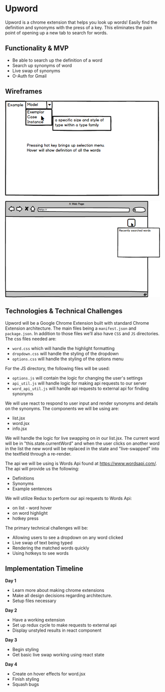 # Upword
Upword is a chrome extension that helps you look up words! Easily find the definition and synonyms with the press of a key.
This eliminates the pain point of opening up a new tab to search for words.

## Functionality & MVP
* Be able to search up the definition of a word
* Search up synonyms of word
* Live swap of synonyms
* O-Auth for Gmail

## Wireframes
<img src="./wireframes/Float.png"></img>

<img src="./wireframes/word_bank.png"></img>

## Technologies & Technical Challenges
Upword will be a Google Chrome Extension built with standard Chrome Extension architecture. The main files being a `manifest.json` and `package.json`. In addition to those files we’ll also have `CSS` and `JS` directories. The css files needed are:
- `word.css` which will handle the highlight formatting
- `dropdown.css` will handle the styling of the dropdown
- `options.css` will handle the styling of the options menu

For the JS directory, the following files will be used:
- `options.js` will contain the logic for changing the user's settings
- `api_util.js` will handle logic for making api requests to our server
- `word_api_util.js` will handle api requests to external api for finding synonyms


We will use react to respond to user input and render synonyms and details on the synonyms. 
The components we will be using are: 
- list.jsx
- word.jsx
- info.jsx

We will handle the logic for live swapping on in our list.jsx. The current word will be in "this.state.currentWord" and when the user clicks on another word in the list the new word will be replaced in the state and "live-swapped" into the textfield through a re-render.

The api we will be using is Words Api found at https://www.wordsapi.com/. The api will provide us the following: 
- Definitions
- Synonyms
- Example sentences

We will utilize Redux to perform our api requests to Words Api: 
- on list - word hover
- on word highlight
- hotkey press

The primary technical challenges will be:
- Allowing users to see a dropdown on any word clicked
- Live swap of text being typed
- Rendering the matched words quickly
- Using hotkeys to see words

## Implementation Timeline

**Day 1**
- Learn more about making chrome extensions
- Make all design decisions regarding architecture.
- Setup files necessary

**Day 2**
- Have a working extension
- Set up redux cycle to make requests to external api
- Display unstyled results in react component

**Day 3**
- Begin styling 
- Get basic live swap working using react state

**Day 4**
- Create on hover effects for word.jsx
- Finish styling
- Squash bugs


